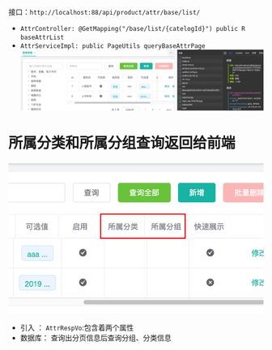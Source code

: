 接口：`http://localhost:88/api/product/attr/base/list/`
- `AttrController: @GetMapping("/base/list/{catelogId}") public R baseAttrList`
- `AttrServiceImpl: public PageUtils queryBaseAttrPage`
![](BEFORE/附件/Pasted%20image%2020231127134456.png)


# 所属分类和所属分组查询返回给前端

![](BEFORE/附件/Pasted%20image%2020231127140317.png)

- 引入 ： `AttrRespVo`:包含着两个属性
- 数据库： 查询出分页信息后查询分组、分类信息
